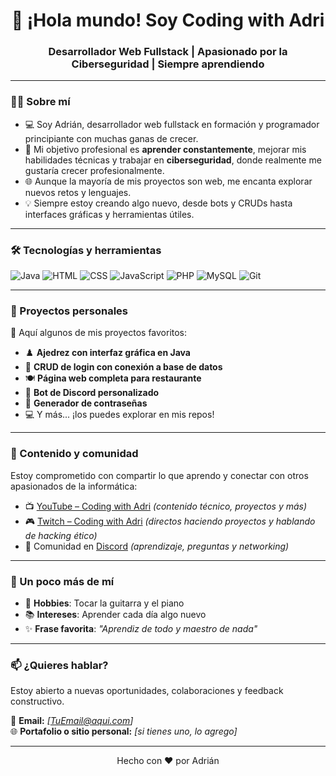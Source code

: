<h1 align="center">👋 ¡Hola mundo! Soy Coding with Adri</h1>
<h3 align="center">Desarrollador Web Fullstack | Apasionado por la Ciberseguridad | Siempre aprendiendo</h3>

---

### 👨‍💻 Sobre mí

- 💻 Soy Adrián, desarrollador web fullstack en formación y programador principiante con muchas ganas de crecer.
- 🎯 Mi objetivo profesional es **aprender constantemente**, mejorar mis habilidades técnicas y trabajar en **ciberseguridad**, donde realmente me gustaría crecer profesionalmente.
- 🌐 Aunque la mayoría de mis proyectos son web, me encanta explorar nuevos retos y lenguajes.
- 💡 Siempre estoy creando algo nuevo, desde bots y CRUDs hasta interfaces gráficas y herramientas útiles.

---

### 🛠 Tecnologías y herramientas

![Java](https://img.shields.io/badge/-Java-007396?style=for-the-badge&logo=java&logoColor=white)
![HTML](https://img.shields.io/badge/-HTML5-E34F26?style=for-the-badge&logo=html5&logoColor=white)
![CSS](https://img.shields.io/badge/-CSS3-1572B6?style=for-the-badge&logo=css3)
![JavaScript](https://img.shields.io/badge/-JavaScript-F7DF1E?style=for-the-badge&logo=javascript&logoColor=black)
![PHP](https://img.shields.io/badge/-PHP-777BB4?style=for-the-badge&logo=php&logoColor=white)
![MySQL](https://img.shields.io/badge/-MySQL-4479A1?style=for-the-badge&logo=mysql&logoColor=white)
![Git](https://img.shields.io/badge/-Git-F05032?style=for-the-badge&logo=git&logoColor=white)

---

### 🧠 Proyectos personales

🚀 Aquí algunos de mis proyectos favoritos:

- ♟️ **Ajedrez con interfaz gráfica en Java**
- 🔐 **CRUD de login con conexión a base de datos**
- 🍽️ **Página web completa para restaurante**
- 🤖 **Bot de Discord personalizado**
- 🔑 **Generador de contraseñas**
- 💻 Y más... ¡los puedes explorar en mis repos!

---

### 🎥 Contenido y comunidad

Estoy comprometido con compartir lo que aprendo y conectar con otros apasionados de la informática:

- 📺 [YouTube – Coding with Adri](https://www.youtube.com/) _(contenido técnico, proyectos y más)_
- 🎮 [Twitch – Coding with Adri](https://www.twitch.tv/) _(directos haciendo proyectos y hablando de hacking ético)_
- 💬 Comunidad en [Discord](https://discord.com/) _(aprendizaje, preguntas y networking)_

---

### 🎸 Un poco más de mí

- 🎹 **Hobbies**: Tocar la guitarra y el piano
- 📚 **Intereses**: Aprender cada día algo nuevo
- ✨ **Frase favorita**: *"Aprendiz de todo y maestro de nada"*

---

### 📫 ¿Quieres hablar?

Estoy abierto a nuevas oportunidades, colaboraciones y feedback constructivo.

📧 **Email:** _[TuEmail@aqui.com]_  
🌐 **Portafolio o sitio personal:** _[si tienes uno, lo agrego]_

---

<p align="center">
  Hecho con ❤️ por Adrián
</p>
